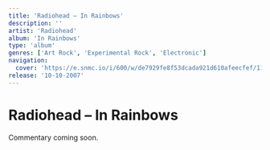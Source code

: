 ```yaml
---
title: 'Radiohead – In Rainbows'
description: ''
artist: 'Radiohead'
album: 'In Rainbows'
type: 'album'
genres: ['Art Rock', 'Experimental Rock', 'Electronic']
navigation:
  cover: 'https://e.snmc.io/i/600/w/de7929fe8f53dcada921d610afeecfef/11635024/radiohead-in-rainbows-Cover-Art.jpg'
release: '10-10-2007'
---
```

<music-genre-list :genres="genres"></music-genre-list>

# Radiohead – In Rainbows
Commentary coming soon.

